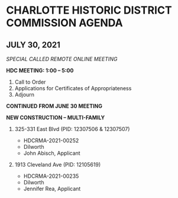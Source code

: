 # CHARLOTTE HISTORIC DISTRICT COMMISSION AGENDA

## JULY 30, 2021

*SPECIAL CALLED REMOTE ONLINE MEETING*

**HDC MEETING: 1:00 – 5:00**

1. Call to Order
2. Applications for Certificates of Appropriateness
3. Adjourn

**CONTINUED FROM JUNE 30 MEETING**

**NEW CONSTRUCTION – MULTI-FAMILY**

1. 325-331 East Blvd (PID: 12307506 & 12307507)
   - HDCRMA-2021-00252
   - Dilworth
   - John Abisch, Applicant

2. 1913 Cleveland Ave (PID: 12105619)
   - HDCRMA-2021-00235
   - Dilworth
   - Jennifer Rea, Applicant
